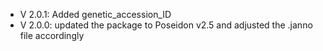 - V 2.0.1: Added genetic_accession_ID
- V 2.0.0: updated the package to Poseidon v2.5 and adjusted the .janno file accordingly
